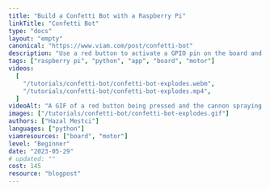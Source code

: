 ```yaml
---
title: "Build a Confetti Bot with a Raspberry Pi"
linkTitle: "Confetti Bot"
type: "docs"
layout: "empty"
canonical: "https://www.viam.com/post/confetti-bot"
description: "Use a red button to activate a GPIO pin on the board and make a confetti popper go off."
tags: ["raspberry pi", "python", "app", "board", "motor"]
videos:
  [
    "/tutorials/confetti-bot/confetti-bot-explodes.webm",
    "/tutorials/confetti-bot/confetti-bot-explodes.mp4",
  ]
videoAlt: "A GIF of a red button being pressed and the cannon spraying confetti"
images: ["/tutorials/confetti-bot/confetti-bot-explodes.gif"]
authors: ["Hazal Mestci"]
languages: ["python"]
viamresources: ["board", "motor"]
level: "Beginner"
date: "2023-05-29"
# updated: ""
cost: 145
resource: "blogpost"
---
```

